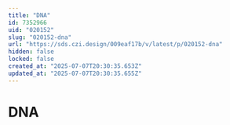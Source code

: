 ```yaml
---
title: "DNA"
id: 7352966
uid: "020152"
slug: "020152-dna"
url: "https://sds.czi.design/009eaf17b/v/latest/p/020152-dna"
hidden: false
locked: false
created_at: "2025-07-07T20:30:35.653Z"
updated_at: "2025-07-07T20:30:35.655Z"
---
```


# DNA

